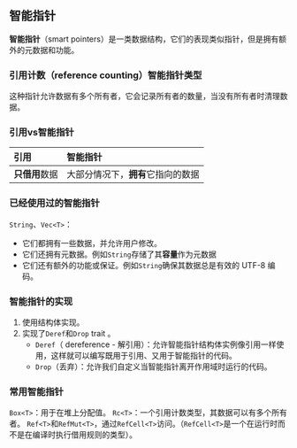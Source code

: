 ## 智能指针
**智能指针**（smart pointers）是一类数据结构，它们的表现类似指针，但是拥有额外的元数据和功能。

### 引用计数（reference counting）智能指针类型
这种指针允许数据有多个所有者，它会记录所有者的数量，当没有所有者时清理数据。

### 引用vs智能指针
|引用|智能指针|
|:-|:-|
|**只借用**数据|大部分情况下，**拥有**它指向的数据|

### 已经使用过的智能指针
`String`、`Vec<T>`：
- 它们都拥有一些数据，并允许用户修改。
- 它们还拥有元数据。例如`String`存储了其**容量**作为元数据
- 它们还有额外的功能或保证。例如`String`确保其数据总是有效的 UTF-8 编码。

### 智能指针的实现
1. 使用结构体实现。
2. 实现了`Deref`和`Drop` trait 。
   - `Deref`（ dereference - 解引用）：允许智能指针结构体实例像引用一样使用，这样就可以编写既用于引用、又用于智能指针的代码。
   - `Drop`（丢弃）：允许我们自定义当智能指针离开作用域时运行的代码。 

### 常用智能指针
`Box<T>`：用于在堆上分配值。
`Rc<T>`：一个引用计数类型，其数据可以有多个所有者。
`Ref<T>`和`RefMut<T>`，通过`RefCell<T>`访问。（`RefCell<T>`是一个在运行时而不是在编译时执行借用规则的类型）。